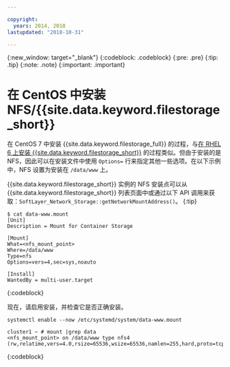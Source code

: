 ```yaml
---

copyright:
  years: 2014, 2018
lastupdated: "2018-10-31"

---
```

{:new_window: target="_blank"}
{:codeblock: .codeblock}
{:pre: .pre}
{:tip: .tip}
{:note: .note}
{:important: .important}

# 在 CentOS 中安装 NFS/{{site.data.keyword.filestorage_short}}

在 CentOS 7 中安装 {{site.data.keyword.filestorage_full}} 的过程，与[在 RHEL 6 上安装 {{site.data.keyword.filestorage_short}}](accessing-file-storage-linux.html) 的过程类似。但由于安装的是 NFS，因此可以在安装文件中使用 `Options=` 行来指定其他一些选项。在以下示例中，NFS 设置为安装在 `/data/www` 上。

{{site.data.keyword.filestorage_short}} 实例的 NFS 安装点可以从 {{site.data.keyword.filestorage_short}} 列表页面中或通过以下 API 调用来获取：`SoftLayer_Network_Storage::getNetworkMountAddress()`。
{:tip}

```
$ cat data-www.mount
[Unit]
Description = Mount for Container Storage

[Mount]
What=<nfs_mount_point>
Where=/data/www
Type=nfs
Options=vers=4,sec=sys,noauto

[Install]
WantedBy = multi-user.target
```
{:codeblock}

现在，请启用安装，并检查它是否正确安装。

```
systemctl enable --now /etc/systemd/system/data-www.mount

cluster1 ~ # mount |grep data
<nfs_mount_point> on /data/www type nfs4 (rw,relatime,vers=4.0,rsize=65536,wsize=65536,namlen=255,hard,proto=tcp,port=0,timeo=600,retrans=2,sec=sys,clientaddr=10.81.x.x,local_lock=none,addr=10.1.x.x)
```
{:codeblock}
